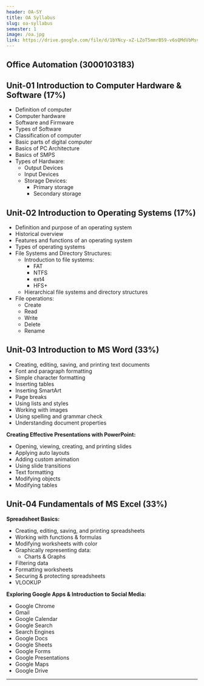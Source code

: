 ```yaml
---
header: OA-SY
title: OA Syllabus
slug: oa-syllabus
semester: 1
image: /oa.jpg
link: https://drive.google.com/file/d/1bYNcy-xZ-LZoT5mmrB59-v6sQMdVbMsv/view?usp=sharing
---
```


## Office Automation (3000103183)

## Unit-01 Introduction to Computer Hardware & Software (17%)

- Definition of computer
- Computer hardware
- Software and Firmware
- Types of Software
- Classification of computer
- Basic parts of digital computer
- Basics of PC Architecture
- Basics of SMPS
- Types of Hardware:
  - Output Devices
  - Input Devices
  - Storage Devices:
    - Primary storage
    - Secondary storage

## Unit-02 Introduction to Operating Systems (17%)

- Definition and purpose of an operating system
- Historical overview
- Features and functions of an operating system
- Types of operating systems
- File Systems and Directory Structures:
  - Introduction to file systems:
    - FAT
    - NTFS
    - ext4
    - HFS+
  - Hierarchical file systems and directory structures
- File operations:
  - Create
  - Read
  - Write
  - Delete
  - Rename

## Unit-03 Introduction to MS Word (33%)

- Creating, editing, saving, and printing text documents
- Font and paragraph formatting
- Simple character formatting
- Inserting tables
- Inserting SmartArt
- Page breaks
- Using lists and styles
- Working with images
- Using spelling and grammar check
- Understanding document properties

**Creating Effective Presentations with PowerPoint:**

- Opening, viewing, creating, and printing slides
- Applying auto layouts
- Adding custom animation
- Using slide transitions
- Text formatting
- Modifying objects
- Modifying tables

## Unit-04 Fundamentals of MS Excel (33%)

**Spreadsheet Basics:**

- Creating, editing, saving, and printing spreadsheets
- Working with functions & formulas
- Modifying worksheets with color
- Graphically representing data:
  - Charts & Graphs
- Filtering data
- Formatting worksheets
- Securing & protecting spreadsheets
- VLOOKUP

**Exploring Google Apps & Introduction to Social Media:**

- Google Chrome
- Gmail
- Google Calendar
- Google Search
- Search Engines
- Google Docs
- Google Sheets
- Google Forms
- Google Presentations
- Google Maps
- Google Drive

---
